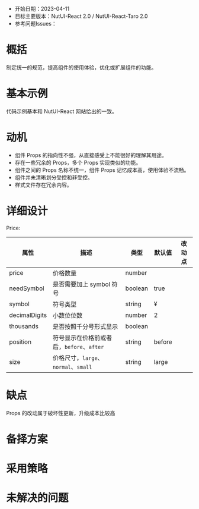 - 开始日期：2023-04-11
- 目标主要版本：NutUI-React 2.0 / NutUI-React-Taro 2.0
- 参考问题Issues：

# 概括

制定统一的规范，提高组件的使用体验，优化或扩展组件的功能。


# 基本示例

代码示例基本和 NutUI-React 网站给出的一致。


# 动机

- 组件 Props 的指向性不强，从直接感受上不能很好的理解其用途。
- 存在一些冗余的 Props，多个 Props 实现类似的功能。
- 组件之间的 Props 名称不统一，组件 Props 记忆成本高，使用体验不流畅。
- 组件并未清晰划分受控和非受控。
- 样式文件存在冗余内容。


# 详细设计


Price:

| 属性 | 描述 | 类型 | 默认值 | 改动点 |
| --- | --- | --- | --- | --- |
| price | 价格数量 | number |  |  |
| needSymbol | 是否需要加上 symbol 符号 | boolean | true |  |
| symbol | 符号类型 | string | &yen; |  |
| decimalDigits | 小数位位数 | number | 2 |  |
| thousands | 是否按照千分号形式显示 | boolean |  |  |
| position | 符号显示在价格前或者后，`before`、`after` | string | before |  |
| size | 价格尺寸，`large`、`normal`、`small` | string | large |  |


# 缺点

Props 的改动属于破坏性更新，升级成本比较高

# 备择方案


# 采用策略


# 未解决的问题

